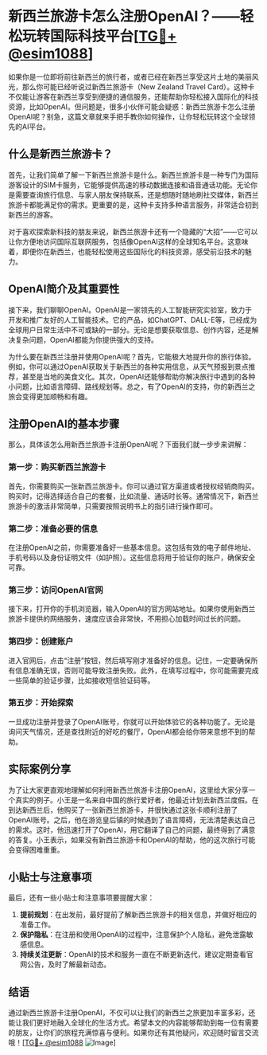 # 新西兰旅游卡怎么注册OpenAI？——轻松玩转国际科技平台[[TG💪+ @esim1088](https://t.me/s/esim1088)]

如果你是一位即将前往新西兰的旅行者，或者已经在新西兰享受这片土地的美丽风光，那么你可能已经听说过新西兰旅游卡（New Zealand Travel Card）。这种卡不仅能让游客在新西兰享受到便捷的通信服务，还能帮助你轻松接入国际化的科技资源，比如OpenAI。但问题是，很多小伙伴可能会疑惑：新西兰旅游卡怎么注册OpenAI呢？别急，这篇文章就来手把手教你如何操作，让你轻松玩转这个全球领先的AI平台。

## 什么是新西兰旅游卡？

首先，让我们简单了解一下新西兰旅游卡是什么。新西兰旅游卡是一种专门为国际游客设计的SIM卡服务，它能够提供高速的移动数据连接和语音通话功能。无论你是需要查询旅行信息、与家人朋友保持联系，还是想随时随地刷社交媒体，新西兰旅游卡都能满足你的需求。更重要的是，这种卡支持多种语言服务，非常适合初到新西兰的游客。

对于喜欢探索新科技的朋友来说，新西兰旅游卡还有一个隐藏的“大招”——它可以让你方便地访问国际互联网服务，包括像OpenAI这样的全球知名平台。这意味着，即便你在新西兰，也能轻松使用这些国际化的科技资源，感受前沿技术的魅力。

## OpenAI简介及其重要性

接下来，我们聊聊OpenAI。OpenAI是一家领先的人工智能研究实验室，致力于开发和推广友好的人工智能技术。它的产品，如ChatGPT、DALL-E等，已经成为全球用户日常生活中不可或缺的一部分。无论是想要获取信息、创作内容，还是解决复杂问题，OpenAI都能为你提供强大的支持。

为什么要在新西兰注册并使用OpenAI呢？首先，它能极大地提升你的旅行体验。例如，你可以通过OpenAI获取关于新西兰的各种实用信息，从天气预报到景点推荐，甚至是当地的美食文化。其次，OpenAI还能够帮助你解决旅行中遇到的各种小问题，比如语言障碍、路线规划等。总之，有了OpenAI的支持，你的新西兰之旅会变得更加顺畅和有趣。

## 注册OpenAI的基本步骤

那么，具体该怎么用新西兰旅游卡注册OpenAI呢？下面我们就一步步来讲解：

### 第一步：购买新西兰旅游卡

首先，你需要购买一张新西兰旅游卡。你可以通过官方渠道或者授权经销商购买。购买时，记得选择适合自己的套餐，比如流量、通话时长等。通常情况下，新西兰旅游卡的激活非常简单，只需要按照说明书上的指引进行操作即可。

### 第二步：准备必要的信息

在注册OpenAI之前，你需要准备好一些基本信息。这包括有效的电子邮件地址、手机号码以及身份证明文件（如护照）。这些信息将用于验证你的账户，确保安全可靠。

### 第三步：访问OpenAI官网

接下来，打开你的手机浏览器，输入OpenAI的官方网站地址。如果你使用新西兰旅游卡提供的网络服务，速度应该会非常快，不用担心加载时间过长的问题。

### 第四步：创建账户

进入官网后，点击“注册”按钮，然后填写刚才准备好的信息。记住，一定要确保所有信息准确无误，否则可能导致注册失败。此外，在填写过程中，你可能需要完成一些简单的验证步骤，比如接收短信验证码等。

### 第五步：开始探索

一旦成功注册并登录了OpenAI账号，你就可以开始体验它的各种功能了。无论是询问天气情况，还是查找附近的好吃的餐厅，OpenAI都会给你带来意想不到的帮助。

## 实际案例分享

为了让大家更直观地理解如何利用新西兰旅游卡注册OpenAI，这里给大家分享一个真实的例子。小王是一名来自中国的旅行爱好者，他最近计划去新西兰度假。在到达新西兰后，他购买了一张新西兰旅游卡，并很快通过这张卡顺利注册了OpenAI账号。之后，他在游览皇后镇的时候遇到了语言障碍，无法清楚表达自己的需求。这时，他迅速打开了OpenAI，用它翻译了自己的问题，最终得到了满意的答复。小王表示，如果没有新西兰旅游卡和OpenAI的帮助，他的这次旅行可能会变得困难重重。

## 小贴士与注意事项

最后，还有一些小贴士和注意事项要提醒大家：

1. **提前规划**：在出发前，最好提前了解新西兰旅游卡的相关信息，并做好相应的准备工作。
2. **保护隐私**：在注册和使用OpenAI的过程中，注意保护个人隐私，避免泄露敏感信息。
3. **持续关注更新**：OpenAI的技术和服务一直在不断更新迭代，建议定期查看官网公告，及时了解最新动态。

## 结语

通过新西兰旅游卡注册OpenAI，不仅可以让我们的新西兰之旅更加丰富多彩，还能让我们更好地融入全球化的生活方式。希望本文的内容能够帮助到每一位有需要的朋友，让你们的旅程充满惊喜与便利。如果你还有其他疑问，欢迎随时留言交流哦！[[TG💪+ @esim1088](https://t.me/s/esim1088) ![Image](https://i.postimg.cc/4NQfJmqS/Snipaste-2025-05-13-00-14-12.png)]